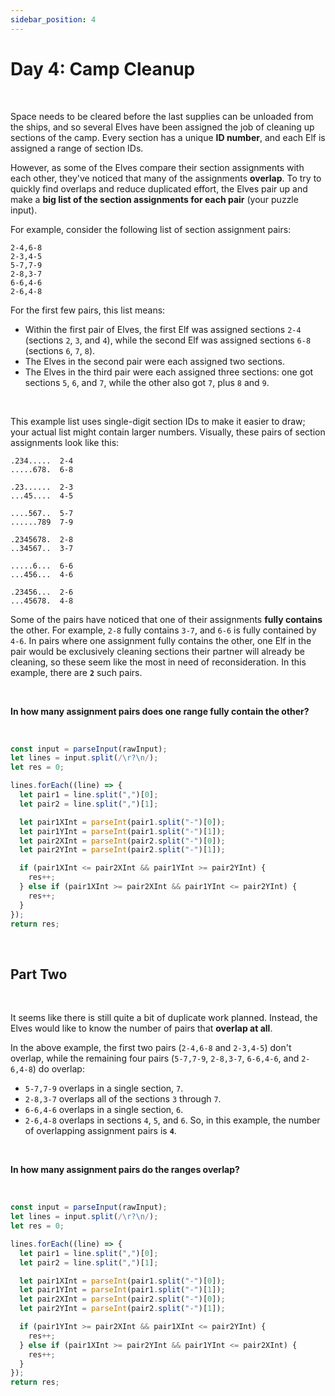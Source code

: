 ```yaml
---
sidebar_position: 4
---
```


# Day 4: Camp Cleanup

<br />

Space needs to be cleared before the last supplies can be unloaded from the ships, and so several Elves have been assigned the job of cleaning up sections of the camp. Every section has a unique **ID number**, and each Elf is assigned a range of section IDs.
<br />

However, as some of the Elves compare their section assignments with each other, they've noticed that many of the assignments **overlap**. To try to quickly find overlaps and reduce duplicated effort, the Elves pair up and make a **big list of the section assignments for each pair** (your puzzle input).
<br />

For example, consider the following list of section assignment pairs:

```
2-4,6-8
2-3,4-5
5-7,7-9
2-8,3-7
6-6,4-6
2-6,4-8
```

For the first few pairs, this list means:

- Within the first pair of Elves, the first Elf was assigned sections `2-4` (sections `2`, `3`, and `4`), while the second Elf was assigned sections `6-8` (sections `6`, `7`, `8`).
- The Elves in the second pair were each assigned two sections.
- The Elves in the third pair were each assigned three sections: one got sections `5`, `6`, and `7`, while the other also got `7`, plus `8` and `9`.

<br />

This example list uses single-digit section IDs to make it easier to draw; your actual list might contain larger numbers. Visually, these pairs of section assignments look like this:

```
.234.....  2-4
.....678.  6-8

.23......  2-3
...45....  4-5

....567..  5-7
......789  7-9

.2345678.  2-8
..34567..  3-7

.....6...  6-6
...456...  4-6

.23456...  2-6
...45678.  4-8
```

Some of the pairs have noticed that one of their assignments **fully contains** the other. For example, `2-8` fully contains `3-7`, and `6-6` is fully contained by `4-6`. In pairs where one assignment fully contains the other, one Elf in the pair would be exclusively cleaning sections their partner will already be cleaning, so these seem like the most in need of reconsideration. In this example, there are **`2`** such pairs.

<br />

**In how many assignment pairs does one range fully contain the other?**

<br />

```typescript
const input = parseInput(rawInput);
let lines = input.split(/\r?\n/);
let res = 0;

lines.forEach((line) => {
  let pair1 = line.split(",")[0];
  let pair2 = line.split(",")[1];

  let pair1XInt = parseInt(pair1.split("-")[0]);
  let pair1YInt = parseInt(pair1.split("-")[1]);
  let pair2XInt = parseInt(pair2.split("-")[0]);
  let pair2YInt = parseInt(pair2.split("-")[1]);

  if (pair1XInt <= pair2XInt && pair1YInt >= pair2YInt) {
    res++;
  } else if (pair1XInt >= pair2XInt && pair1YInt <= pair2YInt) {
    res++;
  }
});
return res;
```

<br />

## Part Two

<br />

It seems like there is still quite a bit of duplicate work planned. Instead, the Elves would like to know the number of pairs that **overlap at all**.
<br />

In the above example, the first two pairs (`2-4,6-8` and `2-3,4-5`) don't overlap, while the remaining four pairs (`5-7,7-9`, `2-8,3-7`, `6-6,4-6`, and `2-6,4-8`) do overlap:

- `5-7,7-9` overlaps in a single section, `7`.
- `2-8,3-7` overlaps all of the sections `3` through `7`.
- `6-6,4-6` overlaps in a single section, `6`.
- `2-6,4-8` overlaps in sections `4`, `5`, and `6`.
  So, in this example, the number of overlapping assignment pairs is **`4`**.

<br />

**In how many assignment pairs do the ranges overlap?**

<br />

```typescript
const input = parseInput(rawInput);
let lines = input.split(/\r?\n/);
let res = 0;

lines.forEach((line) => {
  let pair1 = line.split(",")[0];
  let pair2 = line.split(",")[1];

  let pair1XInt = parseInt(pair1.split("-")[0]);
  let pair1YInt = parseInt(pair1.split("-")[1]);
  let pair2XInt = parseInt(pair2.split("-")[0]);
  let pair2YInt = parseInt(pair2.split("-")[1]);

  if (pair1YInt >= pair2XInt && pair1XInt <= pair2YInt) {
    res++;
  } else if (pair1XInt >= pair2YInt && pair1YInt <= pair2XInt) {
    res++;
  }
});
return res;
```